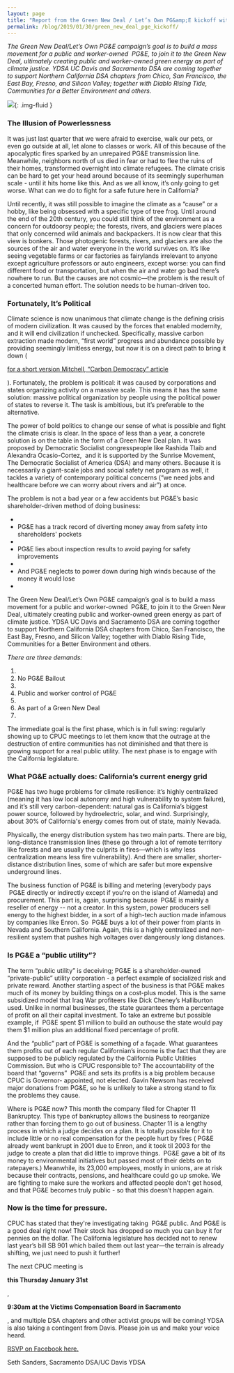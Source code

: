 ```yaml
---
layout: page
title: "Report from the Green New Deal / Let’s Own PG&amp;E kickoff with East Bay DSA - Democratic Socialists of America, Sacramento"
permalink: /blog/2019/01/30/green_new_deal_pge_kickoff/
---
```


*The Green New Deal/Let’s Own PG&E campaign’s goal is to build a mass movement for a public and worker-owned  PG&E, to join it to the Green New Deal, ultimately creating public and worker-owned green energy as part of climate justice. YDSA UC Davis and Sacramento DSA are coming together to support Northern California DSA chapters from Chico, San Francisco, the East Bay, Fresno, and Silicon Valley; together with Diablo Rising Tide, Communities for a Better Environment and others.*



![](/assets/images/sacramentodsa/pages/453/attachments/original/1548871037/Family_running_from_forest.png){: .img-fluid }

### **The Illusion of Powerlessness**



It was just last quarter that we were afraid to exercise, walk our pets, or even go outside at all, let alone to classes or work. All of this because of the apocalyptic fires sparked by an unrepaired PG&E transmission line. Meanwhile, neighbors north of us died in fear or had to flee the ruins of their homes, transformed overnight into climate refugees. The climate crisis can be hard to get your head around because of its seemingly superhuman scale - until it hits home like this. And as we all know, it’s only going to get worse. What can we do to fight for a safe future here in California?





Until recently, it was still possible to imagine the climate as a “cause” or a hobby, like being obsessed with a specific type of tree frog. Until around the end of the 20th century, you could still think of the environment as a concern for outdoorsy people; the forests, rivers, and glaciers were places that only concerned wild animals and backpackers. It is now clear that this view is bonkers. Those photogenic forests, rivers, and glaciers are also the sources of the air and water everyone in the world survives on. It’s like seeing vegetable farms or car factories as fairylands irrelevant to anyone except agriculture professors or auto engineers, except worse: you can find different food or transportation, but when the air and water go bad there’s nowhere to run. But the causes are not cosmic—the problem is the result of a concerted human effort. The solution needs to be human-driven too.





### **Fortunately, It’s Political**



Climate science is now unanimous that climate change is the defining crisis of modern civilization. It was caused by the forces that enabled modernity, and it will end civilization if unchecked. Specifically, massive carbon extraction made modern, “first world” progress and abundance possible by providing seemingly limitless energy, but now it is on a direct path to bring it down (

[for a short version Mitchell, “Carbon Democracy” article](https://www.tandfonline.com/doi/abs/10.1080/03085140903020598)

). Fortunately, the problem is political: it was caused by corporations and states organizing activity on a massive scale. This means it has the same solution: massive political organization by people using the political power of states to reverse it. The task is ambitious, but it’s preferable to the alternative.





The power of bold politics to change our sense of what is possible and fight the climate crisis is clear. In the space of less than a year, a concrete solution is on the table in the form of a Green New Deal plan. It was proposed by Democratic Socialist congresspeople like Rashida Tlaib and Alexandra Ocasio-Cortez,  and it is supported by the Sunrise Movement, The Democratic Socialist of America (DSA) and many others. Because it is necessarily a giant-scale jobs and social safety net program as well, it tackles a variety of contemporary political concerns (“we need jobs and healthcare before we can worry about rivers and air”) at once.





The problem is not a bad year or a few accidents but PG&E’s basic shareholder-driven method of doing business:



* 
* PG&E has a track record of diverting money away from safety into shareholders' pockets
* 
* PG&E lies about inspection results to avoid paying for safety improvements
* 
* And PG&E neglects to power down during high winds because of the money it would lose
* 



The Green New Deal/Let’s Own PG&E campaign’s goal is to build a mass movement for a public and worker-owned  PG&E, to join it to the Green New Deal, ultimately creating public and worker-owned green energy as part of climate justice. YDSA UC Davis and Sacramento DSA are coming together to support Northern California DSA chapters from Chico, San Francisco, the East Bay, Fresno, and Silicon Valley; together with Diablo Rising Tide, Communities for a Better Environment and others.



*There are three demands:*



1. 
2. No PG&E Bailout
3. 
4. Public and worker control of PG&E
5. 
6. As part of a Green New Deal
7. 



The immediate goal is the first phase, which is in full swing: regularly showing up to CPUC meetings to let them know that the outrage at the destruction of entire communities has not diminished and that there is growing support for a real public utility. The next phase is to engage with the California legislature.





### **What PG&E actually does: California’s current energy grid**



PG&E has two huge problems for climate resilience: it’s highly centralized (meaning it has low local autonomy and high vulnerability to system failure), and it’s still very carbon-dependent: natural gas is California’s biggest power source, followed by hydroelectric, solar, and wind. Surprisingly, about 30% of California's energy comes from out of state, mainly Nevada.





Physically, the energy distribution system has two main parts. There are big, long-distance transmission lines (these go through a lot of remote territory like forests and are usually the culprits in fires—which is why less centralization means less fire vulnerability). And there are smaller, shorter-distance distribution lines, some of which are safer but more expensive underground lines.





The business function of PG&E is billing and metering (everybody pays  PG&E directly or indirectly except if you're on the island of Alameda) and procurement. This part is, again, surprising because  PG&E is mainly a reseller of energy -- not a creator. In this system, power producers sell energy to the highest bidder, in a sort of a high-tech auction made infamous by companies like Enron. So  PG&E buys a lot of their power from plants in Nevada and Southern California. Again, this is a highly centralized and non-resilient system that pushes high voltages over dangerously long distances.





### **Is PG&E a “public utility”?**



The term “public utility” is deceiving; PG&E is a shareholder-owned “private-public” utility corporation - a perfect example of socialized risk and private reward. Another startling aspect of the business is that PG&E makes much of its money by building things on a cost-plus model. This is the same subsidized model that Iraq War profiteers like Dick Cheney’s Halliburton used. Unlike in normal businesses, the state guarantees them a percentage of profit on all their capital investment. To take an extreme but possible example, if  PG&E spent $1 million to build an outhouse the state would pay them $1 million plus an additional fixed percentage of profit.





And the “public” part of PG&E is something of a façade. What guarantees them profits out of each regular Californian’s income is the fact that they are supposed to be publicly regulated by the California Public Utilities Commission. But who is CPUC responsible to? The accountability of the board that “governs”  PG&E and sets its profits is a big problem because CPUC is Governor- appointed, not elected. Gavin Newsom has received major donations from PG&E, so he is unlikely to take a strong stand to fix the problems they cause.





Where is PG&E now? This month the company filed for Chapter 11 Bankruptcy. This type of bankruptcy allows the business to reorganize rather than forcing them to go out of business. Chapter 11 is a lengthy process in which a judge decides on a plan. It is totally possible for it to include little or no real compensation for the people hurt by fires ( PG&E already went bankrupt in 2001 due to Enron, and it took til 2003 for the judge to create a plan that did little to improve things.  PG&E gave a bit of its money to environmental initiatives but passed most of their debts on to ratepayers.) Meanwhile, its 23,000 employees, mostly in unions, are at risk because their contracts, pensions, and healthcare could go up smoke. We are fighting to make sure the workers and affected people don't get hosed, and that PG&E becomes truly public - so that this doesn’t happen again.





### **Now is the time for pressure.**



CPUC has stated that they're investigating taking  PG&E public. And PG&E is a good deal right now! Their stock has dropped so much you can buy it for pennies on the dollar. The California legislature has decided not to renew last year’s bill SB 901 which bailed them out last year—the terrain is already shifting, we just need to push it further!



The next CPUC meeting is

**this Thursday January 31st**

,

**9:30am at the Victims Compensation Board in Sacramento**

, and multiple DSA chapters and other activist groups will be coming! YDSA is also taking a contingent from Davis. Please join us and make your voice heard.



[RSVP on Facebook here.](https://www.facebook.com/events/284622768899393/)





Seth Sanders, Sacramento DSA/UC Davis YDSA
